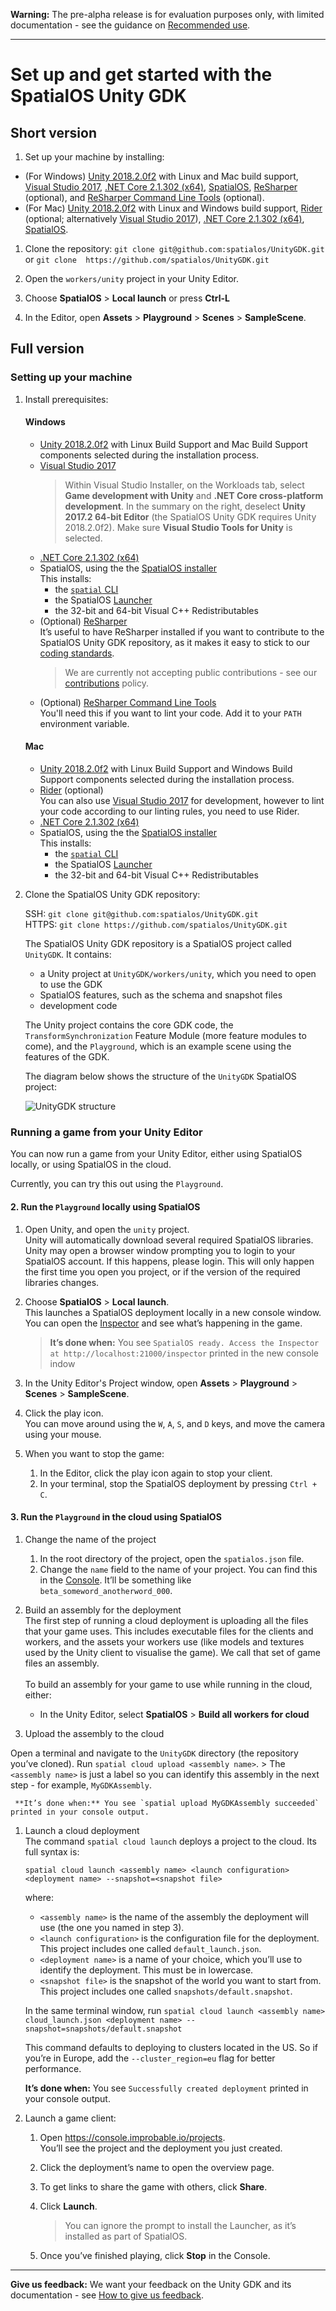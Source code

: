 **Warning:** The pre-alpha release is for evaluation purposes only, with limited documentation - see the guidance on [Recommended use](../README.md#recommended-use).

-----

# Set up and get started with the SpatialOS Unity GDK

## Short version

1. Set up your machine by installing:

* (For Windows) [Unity 2018.2.0f2](https://unity3d.com/get-unity/download/archive) with Linux and Mac build support, [Visual Studio 2017](https://www.visualstudio.com/downloads/), [.NET Core 2.1.302 (x64)](https://www.microsoft.com/net/download/), [SpatialOS](https://console.improbable.io/installer/download/stable/latest/win), [ReSharper](https://www.jetbrains.com/resharper/) (optional), and [ReSharper Command Line Tools](https://www.jetbrains.com/resharper/download/index.html#section=resharper-clt) (optional).
* (For Mac) [Unity 2018.2.0f2](https://unity3d.com/get-unity/download/archive) with Linux and Windows build support, [Rider](https://www.jetbrains.com/rider/) (optional; alternatively [Visual Studio 2017](https://www.visualstudio.com/downloads/)), [.NET Core 2.1.302 (x64)](https://www.microsoft.com/net/download/), [SpatialOS](https://console.improbable.io/installer/download/stable/latest/mac).

1. Clone the repository: `git clone git@github.com:spatialos/UnityGDK.git`  or `git clone  https://github.com/spatialos/UnityGDK.git`

1. Open the `workers/unity` project in your Unity Editor.

2. Choose **SpatialOS** > **Local launch** or press **Ctrl-L**

3. In the Editor, open **Assets** > **Playground** > **Scenes** > **SampleScene**.

## Full version

### Setting up your machine

1. Install prerequisites:

    #### Windows

	- [Unity 2018.2.0f2](https://unity3d.com/get-unity/download/archive) with Linux Build Support and Mac Build Support components selected during the installation process.
	- [Visual Studio 2017](https://www.visualstudio.com/downloads/)
	    > Within Visual Studio Installer, on the Workloads tab, select **Game development with Unity** and **.NET Core cross-platform development**. In the summary on the right, deselect **Unity 2017.2 64-bit Editor** (the SpatialOS Unity GDK requires Unity 2018.2.0f2). Make sure **Visual Studio Tools for Unity** is selected.
    - [.NET Core 2.1.302 (x64)](https://www.microsoft.com/net/download/)
	- SpatialOS, using the the [SpatialOS installer](https://console.improbable.io/installer/download/stable/latest/win)
	<br>This installs:
		- the [`spatial` CLI](https://docs.improbable.io/reference/13.0/shared/spatial-cli-introduction)
		- the SpatialOS [Launcher](https://docs.improbable.io/reference/13.0/shared/operate/launcher)
		- the 32-bit and 64-bit Visual C++ Redistributables
	- (Optional) [ReSharper](https://www.jetbrains.com/resharper/)
	<br>It’s useful to have ReSharper installed if you want to contribute to the SpatialOS Unity GDK repository, as it makes it easy to stick to our [coding standards](contributions/unity-gdk-coding-standards.md).
		> We are currently not accepting public contributions - see our [contributions](../.github/CONTRIBUTING.md) policy.
    - (Optional) [ReSharper Command Line Tools](https://www.jetbrains.com/resharper/download/index.html#section=resharper-clt)
    <br> You'll need this if you want to lint your code. Add it to your `PATH` environment variable.

    #### Mac

	- [Unity 2018.2.0f2](https://unity3d.com/get-unity/download/archive) with Linux Build Support and Windows Build Support components selected during the installation process.
    - [Rider](https://www.jetbrains.com/rider/) (optional)
      <br>You can also use [Visual Studio 2017](https://www.visualstudio.com/downloads/) for development, however to lint your code according to our linting rules, you need to use Rider.
    - [.NET Core 2.1.302 (x64)](https://www.microsoft.com/net/download/)
	- SpatialOS, using the the [SpatialOS installer](https://console.improbable.io/installer/download/stable/latest/mac)
	<br>This installs:
		- the [`spatial` CLI](https://docs.improbable.io/reference/13.0/shared/spatial-cli-introduction)
		- the SpatialOS [Launcher](https://docs.improbable.io/reference/13.0/shared/operate/launcher)
		- the 32-bit and 64-bit Visual C++ Redistributables

1. Clone the SpatialOS Unity GDK repository:

	SSH: `git clone git@github.com:spatialos/UnityGDK.git`
    <br>HTTPS: `git clone https://github.com/spatialos/UnityGDK.git`

    The SpatialOS Unity GDK repository is a SpatialOS project called `UnityGDK`. It contains:
    - a Unity project at `UnityGDK/workers/unity`, which you need to open to use the GDK
    - SpatialOS features, such as the schema and snapshot files
    - development code

    The Unity project contains the core GDK code, the `TransformSynchronization` Feature Module (more feature modules to come), and the `Playground`, which is an example scene using the features of the GDK.

    The diagram below shows the structure of the `UnityGDK` SpatialOS project:

	![UnityGDK structure](assets/UnityGDK-structure.png)

### Running a game from your Unity Editor

You can now run a game from your Unity Editor, either using SpatialOS locally, or using SpatialOS in the cloud.

Currently, you can try this out using the `Playground`.

#### 2. Run the `Playground` locally using SpatialOS

1. Open Unity, and open the `unity` project.
<br>Unity will automatically download several required SpatialOS libraries.
Unity may open a browser window prompting you to login to your SpatialOS account.
If this happens, please login.
This will only happen the first time you open you project, or if the version of the required libraries changes.

1. Choose **SpatialOS** > **Local launch**.
<br>This launches a SpatialOS deployment locally in a new console window. You can open the [Inspector](https://docs.improbable.io/reference/13.0/shared/glossary#inspector) and see what’s happening in the game.
    > **It’s done when:** You see `SpatialOS ready. Access the Inspector at http://localhost:21000/inspector` printed in the new console indow

1. In the Unity Editor's Project window, open **Assets** > **Playground** > **Scenes** > **SampleScene**.

1. Click the play icon.
<br>You can move around using the `W`, `A`, `S`, and `D` keys, and move the camera using your mouse.

1. When you want to stop the game:
    1. In the Editor, click the play icon again to stop your client.
    1. In your terminal, stop the SpatialOS deployment by pressing `Ctrl + C`.

#### 3. Run the `Playground` in the cloud using SpatialOS

1. Change the name of the project

    1. In the root directory of the project, open the `spatialos.json` file.
    1. Change the `name` field to the name of your project. You can find this in the [Console](https://console.improbable.io). It’ll be something like `beta_someword_anotherword_000`.

1. Build an assembly for the deployment
<br>The first step of running a cloud deployment is uploading all the files that your game uses. This includes executable files for the clients and workers, and the assets your workers use (like models and textures used by the Unity client to visualise the game). We call that set of game files an assembly.
<br><br> To build an assembly for your game to use while running in the cloud, either:
    - In the Unity Editor, select **SpatialOS** > **Build all workers for cloud**

1. Upload the assembly to the cloud

Open a terminal and navigate to the `UnityGDK` directory (the repository you’ve cloned).
    Run `spatial cloud upload <assembly name>`.
    > The `<assembly name>` is just a label so you can identify this assembly in the next step - for example, `MyGDKAssembly`.

     **It’s done when:** You see `spatial upload MyGDKAssembly succeeded` printed in your console output.

1. Launch a cloud deployment
<br>The command `spatial cloud launch` deploys a project to the cloud. Its full syntax is:

    `spatial cloud launch <assembly name> <launch configuration> <deployment name> --snapshot=<snapshot file>`

    where:

    - `<assembly name>` is the name of the assembly the deployment will use (the one you named in step 3).
    - `<launch configuration>` is the configuration file for the deployment. This project includes one called `default_launch.json`.
    - `<deployment name>` is a name of your choice, which you’ll use to identify the deployment. This must be in lowercase.
    - `<snapshot file>` is the snapshot of the world you want to start from. This project includes one called `snapshots/default.snapshot`.

    In the same terminal window, run `spatial cloud launch <assembly name> cloud_launch.json <deployment name> --snapshot=snapshots/default.snapshot`

    This command defaults to deploying to clusters located in the US. So if you’re in Europe, add the `--cluster_region=eu` flag for better performance.

    **It’s done when:** You see `Successfully created deployment` printed in your console output.


1. Launch a game client:
    1. Open https://console.improbable.io/projects.
    <br>You’ll see the project and the deployment you just created.

    1. Click the deployment’s name to open the overview page.

    1. To get links to share the game with others, click **Share**.

    1. Click **Launch**.
        > You can ignore the prompt to install the Launcher, as it’s installed as part of SpatialOS.

    1. Once you’ve finished playing, click **Stop** in the Console.

----
**Give us feedback:** We want your feedback on the Unity GDK and its documentation  - see [How to give us feedback](../README.md#give-us-feedback).
